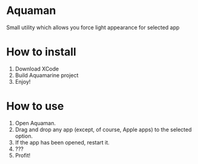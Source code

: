 # Aquaman

Small utility which allows you force light appearance for selected app

# How to install
1. Download XCode
2. Build Aquamarine project
3. Enjoy!

# How to use
1. Open Aquaman.
2. Drag and drop any app (except, of course, Apple apps) to the selected option.
3. If the app has been opened, restart it.
4. ???
5. Profit!
